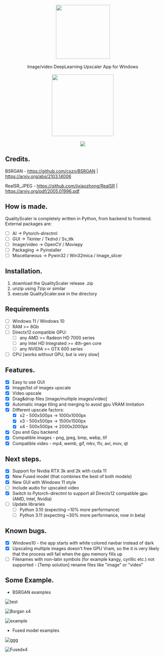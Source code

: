 
<div align="center">
    <br>
    <img src="https://github.com/Djdefrag/QualityScaler/blob/main/logo.png" width="175"> </a> 
    <br><br> Image/video DeepLearning Upscaler App for Windows <br><br>
    <a href="https://github.com/Djdefrag/QualityScaler/releases">
         <img src="https://user-images.githubusercontent.com/86362423/162710522-c40c4f39-a6b9-48bc-84bc-1c6b78319f01.png" width="200">
    </a>
</div>
<br>
<div align="center">
    <img src="https://user-images.githubusercontent.com/32263112/189052979-d3dc5682-61bd-4cb1-a15e-af591f78519d.jpg"> </a> 
</div>

## Credits.

BSRGAN - https://github.com/cszn/BSRGAN | https://arxiv.org/abs/2103.14006

RealSR_JPEG - https://github.com/jixiaozhong/RealSR | https://arxiv.org/pdf/2005.01996.pdf

## How is made.

QualityScaler is completely written in Python, from backend to frontend. External packages are:
- [ ] AI  -> Pytorch-directml
- [ ] GUI -> Tkinter / Tkdnd / Sv_ttk
- [ ] Image/video -> OpenCV / Moviepy
- [ ] Packaging   -> Pyinstaller
- [ ] Miscellaneous -> Pywin32 / Win32mica / Image_slicer

## Installation.

1) download the QualityScaler release .zip
2) unzip using 7zip or similar
3) execute QualityScaler.exe in the directory

## Requirements
- [ ] Windows 11 / Windows 10
- [ ] RAM >= 8Gb
- [ ] Directx12 compatible GPU:
    - [ ] any AMD >= Radeon HD 7000 series
    - [ ] any Intel HD Integrated >= 4th-gen core
    - [ ] any NVIDIA >=  GTX 600 series
- [ ] CPU [works without GPU, but is very slow]

## Features.

- [x] Easy to use GUI
- [x] Image/list of images upscale
- [x] Video upscale
- [x] Drag&drop files [image/multiple images/video]
- [x] Automatic image tiling and merging to avoid gpu VRAM limitation
- [x] Different upscale factors:
    - [x] x2   - 500x500px -> 1000x1000px
    - [x] x3   - 500x500px -> 1500x1500px
    - [x] x4   - 500x500px -> 2000x2000px
- [x] Cpu and Gpu backend
- [x] Compatible images - png, jpeg, bmp, webp, tif  
- [x] Compatible video  - mp4, wemb, gif, mkv, flv, avi, mov, qt 

## Next steps.

- [x] Support for Nvidia RTX 3k and 2k with cuda 11
- [x] New Fused model (that combines the best of both models)
- [x] New GUI with Windows 11 style
- [ ] Include audio for upscaled video
- [x] Switch to Pytorch-directml to support all Directx12 compatible gpu (AMD, Intel, Nvidia)
- [ ] Update libraries 
    - [ ] Python 3.10 (expecting ~10% more performance) 
    - [ ] Python 3.11 (expecting ~30% more performance, now in beta)

## Known bugs.
- [x] Windows10 - the app starts with white colored navbar instead of dark
- [x] Upscaling multiple images doesn't free GPU Vram, so the it is very likely that the process will fail when the gpu memory fills up
- [ ] Filenames with non-latin symbols (for example kangy, cyrillic etc.) not supported - [Temp solution] rename files like "image" or "video"

## Some Example.

- BSRGAN examples

![test](https://user-images.githubusercontent.com/32263112/166690007-f1601487-7b94-4f2c-b4e2-436bc189a26e.png)

![Bsrgan x4](https://user-images.githubusercontent.com/32263112/168884625-c869baee-4cca-4a33-bdad-b65d9c29889d.png)

![example](https://user-images.githubusercontent.com/32263112/171657072-0a746274-46e9-4641-b16c-a9f6f612624b.png)

- Fused model examples

![ggg](https://user-images.githubusercontent.com/32263112/168884634-fc3fdc7b-ac77-4750-aaf6-54b16786dacf.png)

![Fusedx4](https://user-images.githubusercontent.com/32263112/175261504-872e25aa-5f36-471f-83df-7f64807a542a.png)





